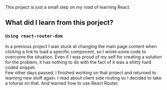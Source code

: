 This project is just a small step on my road of learning React.

## What did I learn from this porject?

### `Using react-router-dom`

In a previous project I was stuck at changing the main page content when clicking a link to load a specific component, so I wrote some code to overcome the situation. Even if I was proud of my self for creating a solution for the problem, it has nothing to do with the fact of it was a shitty hard coded snippet.<br/>
Few other days passed, I finished working on that project and returned to learning new stuff again. I read about client side routing so I decided to take a toturial on that. And learned how to use React Router.<br/>

